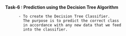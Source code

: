 **Task-6 : Prediction using the Decision Tree Algorithm**
          
          - To create the Decision Tree Classifier.
            The purpose is to predict the correct class
            in accordance with any new data that we feed
            into the classifier.

